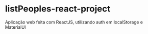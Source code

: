 # listPeoples-react-project
Aplicação web feita com ReactJS, utilizando auth em localStorage e MaterialUI
